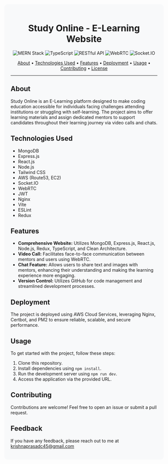 <div style="background-color:#f8f9fa; padding: 20px; border-radius: 10px;">

<h1 align="center">Study Online - E-Learning Website</h1>

<p align="center">
  <img src="https://img.shields.io/badge/MERN-Stack-blueviolet"  alt="MERN Stack">
  <img src="https://img.shields.io/badge/TypeScript-%E2%9D%A4-blue" alt="TypeScript">
  <img src="https://img.shields.io/badge/RESTful%20API-%E2%9C%A8-green" alt="RESTful API">
  <img src="https://img.shields.io/badge/WebRTC-%F0%9F%93%B1-orange" alt="WebRTC">
  <img src="https://img.shields.io/badge/Socket.IO-%F0%9F%92%AC-lightgrey" alt="Socket.IO">
</p>

<p align="center">
  <a href="#about">About</a> •
  <a href="#technologies-used">Technologies Used</a> •
  <a href="#features">Features</a> •
  <a href="#deployment">Deployment</a> •
  <a href="#usage">Usage</a> •
  <a href="#contributing">Contributing</a> •
  <a href="#license">License</a>
</p>

---

## About

Study Online is an E-Learning platform designed to make coding education accessible for individuals facing challenges attending institutions or struggling with self-learning. The project aims to offer learning materials and assign dedicated mentors to support candidates throughout their learning journey via video calls and chats.

## Technologies Used

- MongoDB
- Express.js
- React.js
- Node.js
- Tailwind CSS
- AWS (Route53, EC2)
- Socket.IO
- WebRTC
- JWT
- Nginx
- Vite
- ESLint
- Redux

## Features

- **Comprehensive Website:** Utilizes MongoDB, Express.js, React.js, Node.js, Redux, TypeScript, and Clean Architecture.
- **Video Call:** Facilitates face-to-face communication between mentors and users using WebRTC.
- **Chat Feature:** Allows users to share text and images with mentors, enhancing their understanding and making the learning experience more engaging.
- **Version Control:** Utilizes GitHub for code management and streamlined development processes.
  
## Deployment

The project is deployed using AWS Cloud Services, leveraging Nginx, Certbot, and PM2 to ensure reliable, scalable, and secure performance.

## Usage

To get started with the project, follow these steps:

1. Clone this repository.
2. Install dependencies using `npm install`.
3. Run the development server using `npm run dev`.
4. Access the application via the provided URL.

## Contributing

Contributions are welcome! Feel free to open an issue or submit a pull request.

## Feedback

If you have any feedback, please reach out to me at krishnaprasadc45@gmail.com

</div>
